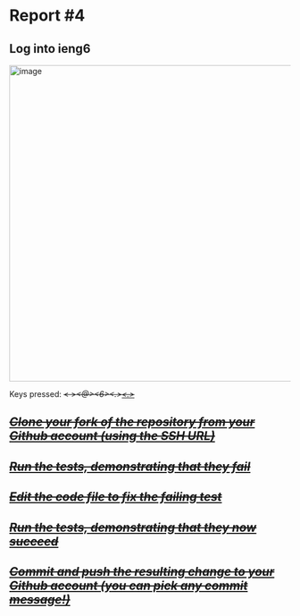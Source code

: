 # Report #4
## Log into ieng6
<img width="566" alt="image" src="https://github.com/gcardenasortiz/cse15l-lab-reports-WI24/assets/156359594/2418aab5-dcf0-4532-b1c0-605fab795ae6">

Keys pressed: <s><s><h>< ><g><c><a><r><d><e><n><a><s><o><r><t><i><z><@><i><e><n><g><6><.><u><c><s><d><.><e><d><u><enter>

## Clone your fork of the repository from your Github account (using the SSH URL)



## Run the tests, demonstrating that they fail



## Edit the code file to fix the failing test



## Run the tests, demonstrating that they now succeed



## Commit and push the resulting change to your Github account (you can pick any commit message!)


